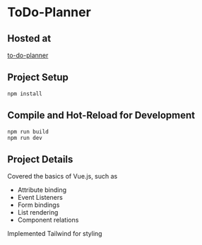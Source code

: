 # ToDo-Planner

## Hosted at

[to-do-planner](https://link-url-here.org)

## Project Setup


    npm install 


## Compile and Hot-Reload for Development


    npm run build
    npm run dev


## Project Details

Covered the basics of Vue.js, such as

- Attribute binding
- Event Listeners
- Form bindings
- List rendering
- Component relations

Implemented Tailwind for styling


